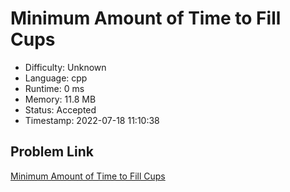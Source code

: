 # Minimum Amount of Time to Fill Cups

- Difficulty: Unknown
- Language: cpp
- Runtime: 0 ms
- Memory: 11.8 MB
- Status: Accepted
- Timestamp: 2022-07-18 11:10:38

## Problem Link
[Minimum Amount of Time to Fill Cups](https://leetcode.com/problems/minimum-amount-of-time-to-fill-cups)

